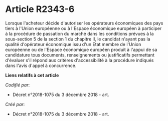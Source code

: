 # Article R2343-6

Lorsque l'acheteur décide d'autoriser les opérateurs économiques des pays tiers à l'Union européenne ou à l'Espace économique
européen à participer à la procédure de passation du marché dans les conditions prévues à la sous-section 5 de la section 1
du chapitre II, le candidat n'ayant pas la qualité d'opérateur économique issu d'un Etat membre de l'Union européenne ou de
l'Espace économique européen produit à l'appui de sa candidature tous documents, renseignements ou justificatifs permettant
d'évaluer s'il répond aux critères d'accessibilité à la procédure indiqués dans l'avis d'appel à concurrence.

**Liens relatifs à cet article**

_Codifié par_:

  - Décret n°2018-1075 du 3 décembre 2018 - art.

_Créé par_:

  - Décret n°2018-1075 du 3 décembre 2018 - art.
